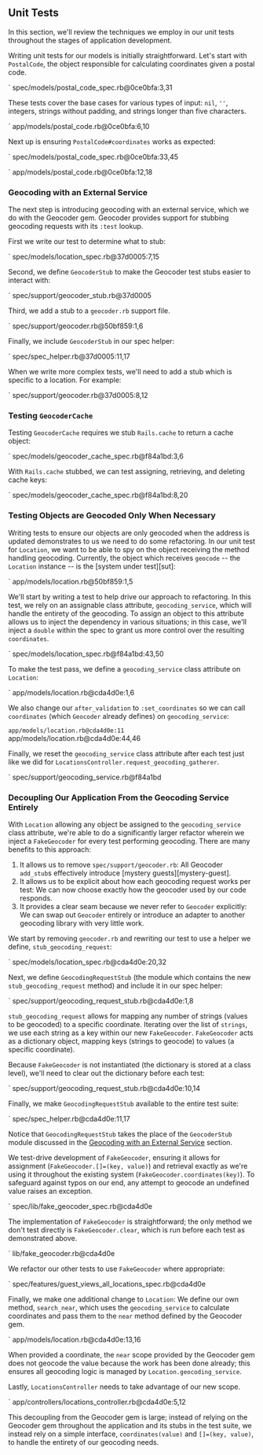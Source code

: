 ## Unit Tests

In this section, we'll review the techniques we employ in our unit tests
throughout the stages of application development.

Writing unit tests for our models is initially straightforward. Let's start
with `PostalCode`, the object responsible for calculating coordinates given a
postal code.

` spec/models/postal_code_spec.rb@0ce0bfa:3,31

These tests cover the base cases for various types of input: `nil`, `''`,
integers, strings without padding, and strings longer than five characters.

` app/models/postal_code.rb@0ce0bfa:6,10

Next up is ensuring `PostalCode#coordinates` works as expected:

` spec/models/postal_code_spec.rb@0ce0bfa:33,45

` app/models/postal_code.rb@0ce0bfa:12,18

### Geocoding with an External Service

The next step is introducing geocoding with an external service, which we do
with the Geocoder gem. Geocoder provides support for stubbing geocoding requests
with its `:test` lookup.

First we write our test to determine what to stub:

` spec/models/location_spec.rb@37d0005:7,15

Second, we define `GeocoderStub` to make the Geocoder test stubs easier to
interact with:

` spec/support/geocoder_stub.rb@37d0005

Third, we add a stub to a `geocoder.rb` support file.

` spec/support/geocoder.rb@50bf859:1,6

Finally, we include `GeocoderStub` in our spec helper:

` spec/spec_helper.rb@37d0005:11,17

When we write more complex tests, we'll need to add a stub which is specific to
a location. For example:

` spec/support/geocoder.rb@37d0005:8,12

### Testing `GeocoderCache`

Testing `GeocoderCache` requires we stub `Rails.cache` to return a cache object:

` spec/models/geocoder_cache_spec.rb@f84a1bd:3,6

With `Rails.cache` stubbed, we can test assigning, retrieving, and deleting cache keys:

` spec/models/geocoder_cache_spec.rb@f84a1bd:8,20

### Testing Objects are Geocoded Only When Necessary

Writing tests to ensure our objects are only geocoded when the address is
updated demonstrates to us we need to do some refactoring. In our unit test
for `Location`, we want to be able to spy on the object receiving the method
handling geocoding. Currently, the object which receives `geocode` -- the
`Location` instance -- is the [system under test][sut]:

` app/models/location.rb@50bf859:1,5

We'll start by writing a test to help drive our approach to refactoring. In this
test, we rely on an assignable class attribute, `geocoding_service`, which will
handle the entirety of the geocoding. To assign an object to this attribute
allows us to inject the dependency in various situations; in this case, we'll
inject a `double` within the spec to grant us more control over the resulting
`coordinates`.

` spec/models/location_spec.rb@f84a1bd:43,50

To make the test pass, we define a `geocoding_service` class attribute on
`Location`:

` app/models/location.rb@cda4d0e:1,6

We also change our `after_validation` to `:set_coordinates` so we can call
`coordinates` (which `Geocoder` already defines) on `geocoding_service`:

` app/models/location.rb@cda4d0e:11
` app/models/location.rb@cda4d0e:44,46

Finally, we reset the `geocoding_service` class attribute after each test just
like we did for `LocationsController.request_geocoding_gatherer`.

` spec/support/geocoding_service.rb@f84a1bd

### Decoupling Our Application From the Geocoding Service Entirely

With `Location` allowing any object be assigned to the `geocoding_service`
class attribute, we're able to do a significantly larger refactor wherein we
inject a `FakeGeocoder` for every test performing geocoding. There are many
benefits to this approach:

1. It allows us to remove `spec/support/geocoder.rb`: All Geocoder `add_stub`s
   effectively introduce [mystery guests][mystery-guest].
2. It allows us to be explicit about how each geocoding request works per
   test: We can now choose exactly how the geocoder used by our code responds.
3. It provides a clear seam because we never refer to `Geocoder` explicitly:
   We can swap out `Geocoder` entirely or introduce an adapter to another
   geocoding library with very little work.

We start by removing `geocoder.rb` and rewriting our test to use a helper we
define, `stub_geocoding_request`:

` spec/models/location_spec.rb@cda4d0e:20,32

Next, we define `GeocodingRequestStub` (the module which contains the new
`stub_geocoding_request` method) and include it in our spec helper:

` spec/support/geocoding_request_stub.rb@cda4d0e:1,8

`stub_geocoding_request` allows for mapping any number of strings (values to
be geocoded) to a specific coordinate. Iterating over the list of `strings`,
we use each string as a key within our new `FakeGeocoder`.  `FakeGeocoder`
acts as a dictionary object, mapping keys (strings to geocode) to values (a
specific coordinate).

Because `FakeGeocoder` is not instantiated (the dictionary is stored at a
class level), we'll need to clear out the dictionary before each test:

` spec/support/geocoding_request_stub.rb@cda4d0e:10,14

Finally, we make `GeocodingRequestStub` available to the entire test suite:

` spec/spec_helper.rb@cda4d0e:11,17

Notice that `GeocodingRequestStub` takes the place of the `GeocoderStub`
module discussed in the [Geocoding with an External
Service](#geocoding-with-an-external-service) section.

We test-drive development of `FakeGeocoder`, ensuring it allows for assignment
(`FakeGeocoder.[]=(key, value)`) and retrieval exactly as we're using it
throughout the existing system (`FakeGeocoder.coordinates(key)`). To safeguard
against typos on our end, any attempt to geocode an undefined value raises an
exception.

` spec/lib/fake_geocoder_spec.rb@cda4d0e

The implementation of `FakeGeocoder` is straightforward; the only method we
don't test directly is `FakeGeocoder.clear`, which is run before each test as
demonstrated above.

` lib/fake_geocoder.rb@cda4d0e

We refactor our other tests to use `FakeGeocoder` where appropriate:

` spec/features/guest_views_all_locations_spec.rb@cda4d0e

Finally, we make one additional change to `Location`: We define our own
method, `search_near`, which uses the `geocoding_service` to calculate
coordinates and pass them to the `near` method defined by the Geocoder gem.

` app/models/location.rb@cda4d0e:13,16

When provided a coordinate, the `near` scope provided by the Geocoder gem does
not geocode the value because the work has been done already; this ensures all
geocoding logic is managed by `Location.geocoding_service`.

Lastly, `LocationsController` needs to take advantage of our new scope.

` app/controllers/locations_controller.rb@cda4d0e:5,12

This decoupling from the Geocoder gem is large; instead of relying on the
Geocoder gem throughout the application and its stubs in the test suite, we
instead rely on a simple interface, `coordinates(value)` and `[]=(key,
value)`, to handle the entirety of our geocoding needs.
